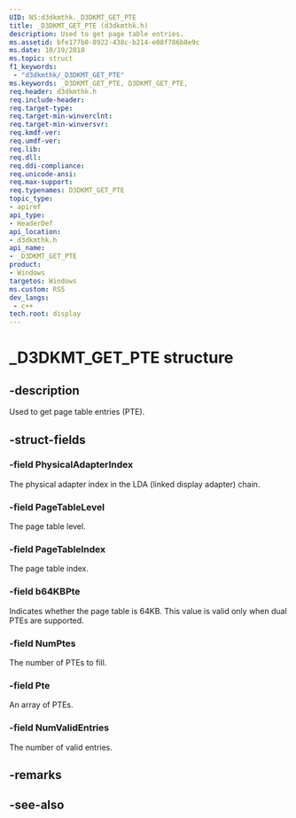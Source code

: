 ```yaml
---
UID: NS:d3dkmthk._D3DKMT_GET_PTE
title: _D3DKMT_GET_PTE (d3dkmthk.h)
description: Used to get page table entries.
ms.assetid: bfe177b0-8922-438c-b214-e08f786b8e9c
ms.date: 10/19/2018
ms.topic: struct
f1_keywords:
 - "d3dkmthk/_D3DKMT_GET_PTE"
ms.keywords: _D3DKMT_GET_PTE, D3DKMT_GET_PTE, 
req.header: d3dkmthk.h
req.include-header:
req.target-type:
req.target-min-winverclnt:
req.target-min-winversvr:
req.kmdf-ver:
req.umdf-ver:
req.lib:
req.dll:
req.ddi-compliance:
req.unicode-ansi:
req.max-support:
req.typenames: D3DKMT_GET_PTE
topic_type: 
- apiref
api_type: 
- HeaderDef
api_location: 
- d3dkmthk.h
api_name: 
- _D3DKMT_GET_PTE
product:
- Windows
targetos: Windows
ms.custom: RS5
dev_langs:
 - c++
tech.root: display
---
```


# _D3DKMT_GET_PTE structure

## -description

Used to get page table entries (PTE).

## -struct-fields

### -field PhysicalAdapterIndex

The physical adapter index in the LDA (linked display adapter) chain.

### -field PageTableLevel

The page table level.

### -field PageTableIndex

The page table index.

### -field b64KBPte

Indicates whether the page table is 64KB. This value is valid only when dual PTEs are supported.

### -field NumPtes

The number of PTEs to fill. 

### -field Pte

An array of PTEs.

### -field NumValidEntries
 
The number of valid entries.

## -remarks

## -see-also
